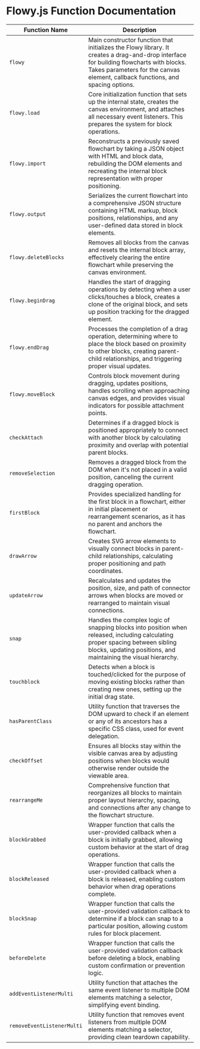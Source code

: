 
# Flowy.js Function Documentation

| Function Name | Description |
|---------------|-------------|
| `flowy` | Main constructor function that initializes the Flowy library. It creates a drag-and-drop interface for building flowcharts with blocks. Takes parameters for the canvas element, callback functions, and spacing options. |
| `flowy.load` | Core initialization function that sets up the internal state, creates the canvas environment, and attaches all necessary event listeners. This prepares the system for block operations. |
| `flowy.import` | Reconstructs a previously saved flowchart by taking a JSON object with HTML and block data, rebuilding the DOM elements and recreating the internal block representation with proper positioning. |
| `flowy.output` | Serializes the current flowchart into a comprehensive JSON structure containing HTML markup, block positions, relationships, and any user-defined data stored in block elements. |
| `flowy.deleteBlocks` | Removes all blocks from the canvas and resets the internal block array, effectively clearing the entire flowchart while preserving the canvas environment. |
| `flowy.beginDrag` | Handles the start of dragging operations by detecting when a user clicks/touches a block, creates a clone of the original block, and sets up position tracking for the dragged element. |
| `flowy.endDrag` | Processes the completion of a drag operation, determining where to place the block based on proximity to other blocks, creating parent-child relationships, and triggering proper visual updates. |
| `flowy.moveBlock` | Controls block movement during dragging, updates positions, handles scrolling when approaching canvas edges, and provides visual indicators for possible attachment points. |
| `checkAttach` | Determines if a dragged block is positioned appropriately to connect with another block by calculating proximity and overlap with potential parent blocks. |
| `removeSelection` | Removes a dragged block from the DOM when it's not placed in a valid position, canceling the current dragging operation. |
| `firstBlock` | Provides specialized handling for the first block in a flowchart, either in initial placement or rearrangement scenarios, as it has no parent and anchors the flowchart. |
| `drawArrow` | Creates SVG arrow elements to visually connect blocks in parent-child relationships, calculating proper positioning and path coordinates. |
| `updateArrow` | Recalculates and updates the position, size, and path of connector arrows when blocks are moved or rearranged to maintain visual connections. |
| `snap` | Handles the complex logic of snapping blocks into position when released, including calculating proper spacing between sibling blocks, updating positions, and maintaining the visual hierarchy. |
| `touchblock` | Detects when a block is touched/clicked for the purpose of moving existing blocks rather than creating new ones, setting up the initial drag state. |
| `hasParentClass` | Utility function that traverses the DOM upward to check if an element or any of its ancestors has a specific CSS class, used for event delegation. |
| `checkOffset` | Ensures all blocks stay within the visible canvas area by adjusting positions when blocks would otherwise render outside the viewable area. |
| `rearrangeMe` | Comprehensive function that reorganizes all blocks to maintain proper layout hierarchy, spacing, and connections after any change to the flowchart structure. |
| `blockGrabbed` | Wrapper function that calls the user-provided callback when a block is initially grabbed, allowing custom behavior at the start of drag operations. |
| `blockReleased` | Wrapper function that calls the user-provided callback when a block is released, enabling custom behavior when drag operations complete. |
| `blockSnap` | Wrapper function that calls the user-provided validation callback to determine if a block can snap to a particular position, allowing custom rules for block placement. |
| `beforeDelete` | Wrapper function that calls the user-provided validation callback before deleting a block, enabling custom confirmation or prevention logic. |
| `addEventListenerMulti` | Utility function that attaches the same event listener to multiple DOM elements matching a selector, simplifying event binding. |
| `removeEventListenerMulti` | Utility function that removes event listeners from multiple DOM elements matching a selector, providing clean teardown capability. |
